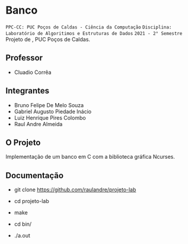 # Banco

`PPC-CC: PUC Poços de Caldas - Ciência da Computação`
`Disciplina: Laboratório de Algoritimos e Estruturas de Dados`
`2021 - 2° Semestre` 
Projeto de , PUC Poços de Caldas.

## Professor

- Cluadio Corrêa


## Integrantes

- Bruno Felipe De Melo Souza 
- Gabriel Augusto Piedade Inácio 
- Luiz Henrique Pires Colombo 
- Raul Andre Almeida


## O Projeto

Implementação de um banco em C com a biblioteca gráfica Ncurses.

## Documentação

- git clone https://github.com/raulandre/projeto-lab

- cd projeto-lab 

- make

- cd bin/ 

- ./a.out


